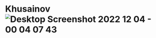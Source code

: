 # Khusainov![Desktop Screenshot 2022 12 04 - 00 04 07 43](https://user-images.githubusercontent.com/118817775/205457672-8d33fc27-b7b5-4cd4-a51b-5bc34af680a8.png)
